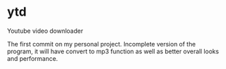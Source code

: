 # ytd


Youtube video downloader 

The first commit on my personal project.
Incomplete version of the program, it will have convert to mp3 function as well as better overall looks and performance.
